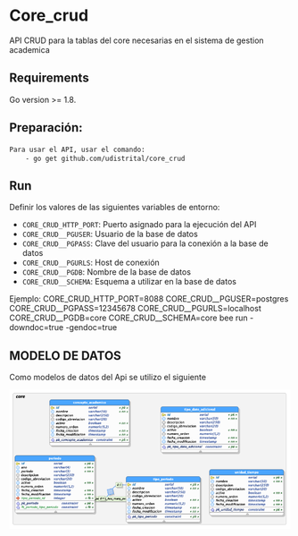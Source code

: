# Core_crud

API CRUD para la tablas del core necesarias en el sistema de gestion academica

## Requirements
Go version >= 1.8.

## Preparación:
    Para usar el API, usar el comando:
        - go get github.com/udistrital/core_crud

## Run

Definir los valores de las siguientes variables de entorno:

 - `CORE_CRUD_HTTP_PORT`: Puerto asignado para la ejecución del API
 - `CORE_CRUD__PGUSER`: Usuario de la base de datos
 - `CORE_CRUD__PGPASS`: Clave del usuario para la conexión a la base de datos  
 - `CORE_CRUD__PGURLS`: Host de conexión
 - `CORE_CRUD__PGDB`: Nombre de la base de datos
 - `CORE_CRUD__SCHEMA`: Esquema a utilizar en la base de datos

Ejemplo: CORE_CRUD_HTTP_PORT=8088 CORE_CRUD__PGUSER=postgres CORE_CRUD__PGPASS=12345678 CORE_CRUD__PGURLS=localhost CORE_CRUD__PGDB=core CORE_CRUD__SCHEMA=core bee run -downdoc=true -gendoc=true

## MODELO DE DATOS

Como modelos de datos del Api se utilizo el siguiente 

![image](https://github.com/udistrital/core_crud/blob/concepto_academico/core.png)